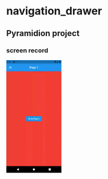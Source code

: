 # navigation_drawer
## Pyramidion project

### screen record


<img src="https://github.com/rajaghaneshan/navigation_drawer/blob/main/scrrenshots/record.gif" height=300px/>
